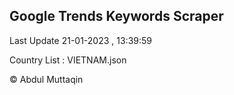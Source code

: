 

## Google Trends Keywords Scraper 
 
Last Update 21-01-2023 , 13:39:59

Country List :
VIETNAM.json



© Abdul Muttaqin 
